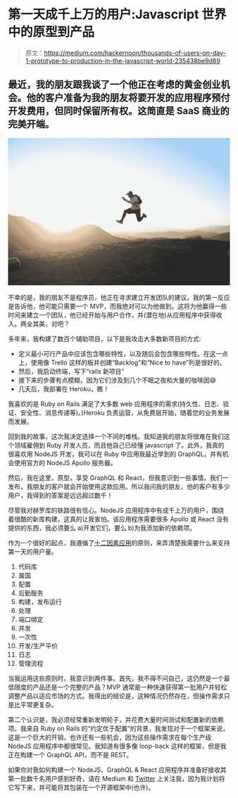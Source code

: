 # 第一天成千上万的用户:Javascript 世界中的原型到产品

> 原文：<https://medium.com/hackernoon/thousands-of-users-on-day-1-prototype-to-production-in-the-javascript-world-235438be9d89>

## 最近，我的朋友跟我谈了一个他正在考虑的黄金创业机会。他的客户准备为我的朋友将要开发的应用程序预付开发费用，但同时保留所有权。这简直是 SaaS 商业的完美开端。

![](img/195c1fab3d4c2a6628c94adf12c0e259.png)

不幸的是，我的朋友不是程序员，他正在寻求建立开发团队的建议。我的第一反应是告诉他，他可能只需要一个 MVP，而我绝对可以为他做到。这将为他赢得一些时间来建立一个团队，他已经开始与用户合作，并(潜在地)从应用程序中获得收入。两全其美，对吧？

多年来，我构建了数百个辅助项目，以下是我攻击大多数新项目的方式:

*   定义最小可行产品中应该包含哪些特性，以及随后会包含哪些特性。在这一点上，使用像 Trello 这样的板并创建“Backlog”和“Nice to have”列是很好的。
*   然后，我启动终端，写下“rails 新项目”
*   接下来的步骤有点模糊，因为它们涉及到几个不眠之夜和大量的咖啡因😅
*   几天后，我部署在 Heroku，瞧！

我喜欢的是 Ruby on Rails 满足了大多数 web 应用程序的需求(持久性、日志、验证、安全性、消息传递等)。)Heroku 负责运营，从免费层开始，随着您的业务发展而发展。

回到我的故事，这次我决定选择一个不同的堆栈。我知道我的朋友将很难在我们这个领域雇佣到 Ruby 开发人员，而且他自己已经懂 javascript 了。此外，我真的很喜欢用 NodeJS 开发，我可以在 Ruby 中应用我最近学到的 GraphQL，并有机会使用官方的 NodeJS Apollo 服务器。

然后，我在这里，原型，享受 GraphQL 和 React，但我意识到一些事情。我们一发布，我朋友的客户就会开始使用这款应用。所以我问我的朋友，他的客户有多少用户，我得到的答案是远远超过数千！

尽管我对赫罗库的铁路很有信心。NodeJS 应用程序中有成千上万的用户，围绕着很酷的新库构建，这真的让我害怕。该应用程序需要很多 Apollo 或 React 没有提供的东西，我必须要么 a)开发它们，要么 b)为我添加新的依赖项。

作为一个很好的起点，我遵循了[十二因素应用](https://12factor.net/)的原则，来弄清楚我需要什么来支持第一天的用户量。

1.  代码库
2.  属国
3.  配置
4.  后勤服务
5.  构建，发布运行
6.  处理
7.  端口绑定
8.  并发
9.  一次性
10.  开发/生产平价
11.  日志
12.  管理流程

当我运用这些原则时，我意识到两件事。首先，我不得不问自己，这仍然是一个最低限度的产品还是一个完整的产品？MVP 通常是一种快速获得第一批用户并轻松调整产品以适应市场的方式。我得出的结论是，这种情况仍然存在，但操作需求只是比平常更复杂。

第二个认识是，我必须经常重新发明轮子，并花费大量时间测试和配置新的依赖项。我来自 Ruby on Rails 的“约定优于配置”的背景，我发现对于一个框架来说，这是一个巨大的开销，也许还有一些机会，因为这些操作需求在每个生产级 NodeJS 应用程序中都很常见。我知道有很多像 loop-back 这样的框架，但是我正在构建一个 GraphQL API，而不是 REST。

如果你对我如何构建一个 NodeJS、GraphQL & React 应用程序并准备好接收其第一批数千名用户感到好奇，请在 Medium 和 [Twitter](http://twitter.com/betaflag) 上关注我，因为我计划将它写下来，并可能将其包装在一个开源框架中(也许)。